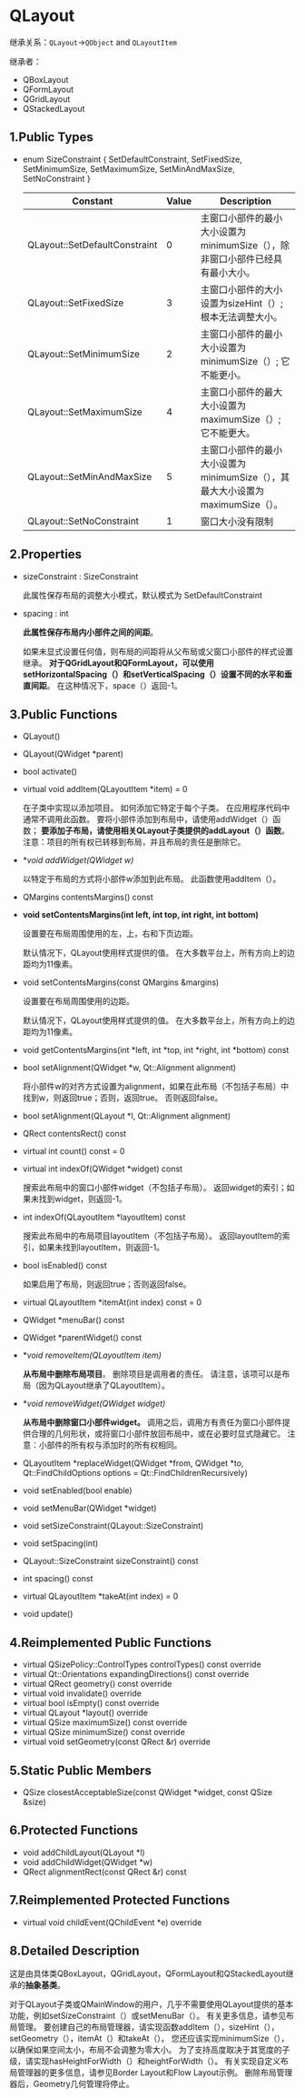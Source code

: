 # QLayout

继承关系：`QLayout`->`QObject` and `QLayoutItem`

继承者：

- QBoxLayout
- QFormLayout
- QGridLayout
- QStackedLayout

## 1.Public Types

- enum SizeConstraint { SetDefaultConstraint, SetFixedSize, SetMinimumSize, SetMaximumSize, SetMinAndMaxSize, SetNoConstraint }

  | Constant                      | Value | Description                                                  |
  | ----------------------------- | ----- | ------------------------------------------------------------ |
  | QLayout::SetDefaultConstraint | 0     | 主窗口小部件的最小大小设置为minimumSize（），除非窗口小部件已经具有最小大小。 |
  | QLayout::SetFixedSize         | 3     | 主窗口小部件的大小设置为sizeHint（）; 根本无法调整大小。     |
  | QLayout::SetMinimumSize       | 2     | 主窗口小部件的最小大小设置为minimumSize（）; 它不能更小。    |
  | QLayout::SetMaximumSize       | 4     | 主窗口小部件的最大大小设置为maximumSize（）; 它不能更大。    |
  | QLayout::SetMinAndMaxSize     | 5     | 主窗口小部件的最小大小设置为minimumSize（），其最大大小设置为maximumSize（）。 |
  | QLayout::SetNoConstraint      | 1     | 窗口大小没有限制                                             |

  

## 2.Properties

- sizeConstraint : SizeConstraint

  此属性保存布局的调整大小模式，默认模式为 SetDefaultConstraint

- spacing : int 

  **此属性保存布局内小部件之间的间距**。

  如果未显式设置任何值，则布局的间距将从父布局或父窗口小部件的样式设置继承。
  **对于QGridLayout和QFormLayout，可以使用setHorizontalSpacing（）和setVerticalSpacing（）设置不同的水平和垂直间距**。 在这种情况下，space（）返回-1。

## 3.Public Functions

- QLayout()

- QLayout(QWidget *parent)

- bool activate()

- virtual void addItem(QLayoutItem *item) = 0

  在子类中实现以添加项目。 如何添加它特定于每个子类。
  在应用程序代码中通常不调用此函数。 要将小部件添加到布局中，请使用addWidget（）函数； **要添加子布局，请使用相关QLayout子类提供的addLayout（）函数**。
  注意：项目的所有权已转移到布局，并且布局的责任是删除它。

- **void addWidget(QWidget *w)**

  以特定于布局的方式将小部件w添加到此布局。 此函数使用addItem（）。

- QMargins contentsMargins() const

- **void setContentsMargins(int left, int top, int right, int bottom)**

  设置要在布局周围使用的左，上，右和下页边距。

  默认情况下，QLayout使用样式提供的值。 在大多数平台上，所有方向上的边距均为11像素。

- void setContentsMargins(const QMargins &margins)

  设置要在布局周围使用的边距。

  默认情况下，QLayout使用样式提供的值。 在大多数平台上，所有方向上的边距均为11像素。

- void getContentsMargins(int *left, int *top, int *right, int *bottom) const

- bool setAlignment(QWidget *w, Qt::Alignment alignment)

  将小部件w的对齐方式设置为alignment，如果在此布局（不包括子布局）中找到w，则返回true；否则，返回true。 否则返回false。

- bool setAlignment(QLayout *l, Qt::Alignment alignment)

- QRect contentsRect() const

- virtual int count() const = 0

- virtual int indexOf(QWidget *widget) const

  搜索此布局中的窗口小部件widget（不包括子布局）。
  返回widget的索引；如果未找到widget，则返回-1。

- int indexOf(QLayoutItem *layoutItem) const

  搜索此布局中的布局项目layoutItem（不包括子布局）。
  返回layoutItem的索引，如果未找到layoutItem，则返回-1。

- bool isEnabled() const

  如果启用了布局，则返回true；否则返回false。 

- virtual QLayoutItem *itemAt(int index) const = 0

- QWidget *menuBar() const

- QWidget *parentWidget() const

- **void removeItem(QLayoutItem *item)**

  **从布局中删除布局项目**。 删除项目是调用者的责任。
  请注意，该项可以是布局（因为QLayout继承了QLayoutItem）。

- **void removeWidget(QWidget *widget)**

  **从布局中删除窗口小部件widget。** 调用之后，调用方有责任为窗口小部件提供合理的几何形状，或将窗口小部件放回布局中，或在必要时显式隐藏它。
  注意：小部件的所有权与添加时的所有权相同。

- QLayoutItem *replaceWidget(QWidget *from, QWidget *to, Qt::FindChildOptions options = Qt::FindChildrenRecursively)

- void setEnabled(bool enable)

- void setMenuBar(QWidget *widget)

- void setSizeConstraint(QLayout::SizeConstraint)

- void setSpacing(int)

- QLayout::SizeConstraint sizeConstraint() const

- int spacing() const

- virtual QLayoutItem *takeAt(int index) = 0

- void update()

## 4.Reimplemented Public Functions

- virtual QSizePolicy::ControlTypes controlTypes() const override
- virtual Qt::Orientations expandingDirections() const override
- virtual QRect geometry() const override
- virtual void invalidate() override
- virtual bool isEmpty() const override
- virtual QLayout *layout() override
- virtual QSize maximumSize() const override
- virtual QSize minimumSize() const override
- virtual void setGeometry(const QRect &r) override

## 5.Static Public Members

- QSize closestAcceptableSize(const QWidget *widget, const QSize &size)

## 6.Protected Functions

- void addChildLayout(QLayout *l)
- void addChildWidget(QWidget *w)
- QRect alignmentRect(const QRect &r) const

## 7.Reimplemented Protected Functions

- virtual void childEvent(QChildEvent *e) override

## 8.Detailed Description

这是由具体类QBoxLayout，QGridLayout，QFormLayout和QStackedLayout继承的**抽象基类**。

对于QLayout子类或QMainWindow的用户，几乎不需要使用QLayout提供的基本功能，例如setSizeConstraint（）或setMenuBar（）。 有关更多信息，请参见布局管理。
要创建自己的布局管理器，请实现函数addItem（），sizeHint（），setGeometry（），itemAt（）和takeAt（）。 您还应该实现minimumSize（），以确保如果空间太小，布局不会调整为零大小。 为了支持高度取决于其宽度的子级，请实现hasHeightForWidth（）和heightForWidth（）。 有关实现自定义布局管理器的更多信息，请参见Border Layout和Flow Layout示例。
删除布局管理器后，Geometry几何管理将停止。